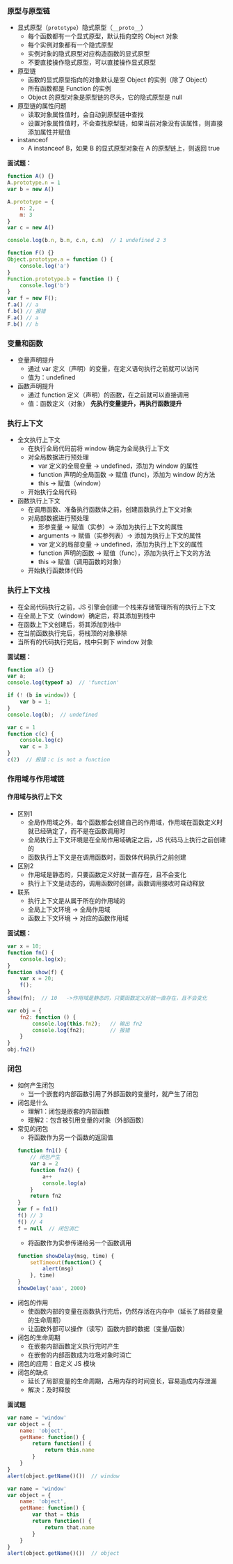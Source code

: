 ### 原型与原型链
- 显式原型（`prototype`）隐式原型（`__proto__`）
    - 每个函数都有一个显式原型，默认指向空的 Object 对象
    - 每个实例对象都有一个隐式原型
    - 实例对象的隐式原型对应构造函数的显式原型
    - 不要直接操作隐式原型，可以直接操作显式原型
- 原型链
    - 函数的显式原型指向的对象默认是空 Object 的实例（除了 Object）
    - 所有函数都是 Function 的实例
    - Object 的原型对象是原型链的尽头，它的隐式原型是 null
- 原型链的属性问题
    - 读取对象属性值时，会自动到原型链中查找
    - 设置对象属性值时，不会查找原型链，如果当前对象没有该属性，则直接添加属性并赋值
- instanceof
    - A instanceof B，如果 B 的显式原型对象在 A 的原型链上，则返回 true

__面试题：__

```JavaScript
function A() {}
A.prototype.n = 1
var b = new A()

A.prototype = {
    n: 2,
    m: 3
}
var c = new A()

console.log(b.n, b.m, c.n, c.m)  // 1 undefined 2 3
```

```JavaScript
function F() {}
Object.prototype.a = function () {
    console.log('a')
}
Function.prototype.b = function () {
    console.log('b')
}
var f = new F();
f.a() // a
f.b() // 报错
F.a() // a
F.b() // b
```


### 变量和函数
- 变量声明提升
    - 通过 var 定义（声明）的变量，在定义语句执行之前就可以访问
    - 值为：undefined
- 函数声明提升
    - 通过 function 定义（声明）的函数，在之前就可以直接调用
    - 值：函数定义（对象）
__先执行变量提升，再执行函数提升__

### 执行上下文
- 全文执行上下文
    - 在执行全局代码前将 window 确定为全局执行上下文
    - 对全局数据进行预处理
        - var 定义的全局变量 -> undefined，添加为 window 的属性
        - function 声明的全局函数 -> 赋值 (func)，添加为 window 的方法
        - this -> 赋值（window）
    - 开始执行全局代码
- 函数执行上下文
    - 在调用函数、准备执行函数体之前，创建函数执行上下文对象
    - 对局部数据进行预处理
        - 形参变量 -> 赋值（实参）-> 添加为执行上下文的属性
        - arguments -> 赋值（实参列表）-> 添加为执行上下文的属性
        - var 定义的局部变量 -> undefined，添加为执行上下文的属性
        - function 声明的函数 -> 赋值（func），添加为执行上下文的方法
        - this -> 赋值（调用函数的对象）
    - 开始执行函数体代码

### 执行上下文栈
- 在全局代码执行之前，JS 引擎会创建一个栈来存储管理所有的执行上下文
- 在全局上下文（window）确定后，将其添加到栈中
- 在函数上下文创建后，将其添加到栈中
- 在当前函数执行完后，将栈顶的对象移除
- 当所有的代码执行完后，栈中只剩下 window 对象

__面试题：__
```JavaScript
function a() {}
var a;
console.log(typeof a)  // 'function'
```

```JavaScript
if (! (b in window)) {
    var b = 1;
}
console.log(b);  // undefined
```

```JavaScript
var c = 1
function c(c) {
    console.log(c)
    var c = 3
}
c(2)  // 报错：c is not a function
```

### 作用域与作用域链
#### 作用域与执行上下文
- 区别1
    - 全局作用域之外，每个函数都会创建自己的作用域，作用域在函数定义时就已经确定了，而不是在函数调用时
    - 全局执行上下文环境是在全局作用域确定之后，JS 代码马上执行之前创建的
    - 函数执行上下文是在调用函数时，函数体代码执行之前创建
- 区别2
    - 作用域是静态的，只要函数定义好就一直存在，且不会变化
    - 执行上下文是动态的，调用函数时创建，函数调用接收时自动释放
- 联系
    - 执行上下文是从属于所在的作用域的
    - 全局上下文环境 -> 全局作用域
    - 函数上下文环境 -> 对应的函数作用域

__面试题：__
```JavaScript
var x = 10;
function fn() {
    console.log(x);
}
function show(f) {
    var x = 20;
    f();
}
show(fn);  // 10   ->作用域是静态的，只要函数定义好就一直存在，且不会变化
```
```JavaScript
var obj = {
    fn2: function () {
        console.log(this.fn2);   // 输出 fn2
        console.log(fn2);        // 报错
    }
}
obj.fn2()
```

### 闭包
- 如何产生闭包
    - 当一个嵌套的内部函数引用了外部函数的变量时，就产生了闭包
- 闭包是什么
    - 理解1：闭包是嵌套的内部函数
    - 理解2：包含被引用变量的对象（外部函数）
- 常见的闭包
    - 将函数作为另一个函数的返回值
    ```JavaScript
    function fn1() {
        // 闭包产生
        var a = 2
        function fn2() {
            a++
            console.log(a)
        }
        return fn2
    }
    var f = fn1()
    f() // 3
    f() // 4
    f = null  // 闭包消亡
    ```
    - 将函数作为实参传递给另一个函数调用
    ```JavaScript
    function showDelay(msg, time) {
        setTimeout(function() {
            alert(msg)
        }, time)
    }
    showDelay('aaa', 2000)
    ```
- 闭包的作用
    - 使函数内部的变量在函数执行完后，仍然存活在内存中（延长了局部变量的生命周期）
    - 让函数外部可以操作（读写）函数内部的数据（变量/函数）
- 闭包的生命周期
    - 在嵌套内部函数定义执行完时产生
    - 在嵌套的内部函数成为垃圾对象时消亡
- 闭包的应用：自定义 JS 模块
- 闭包的缺点
    - 延长了局部变量的生命周期，占用内存的时间变长，容易造成内存泄漏
    - 解决：及时释放

__面试题__
```JavaScript
var name = 'window'
var object = {
    name: 'object',
    getName: function() {
        return function() {
            return this.name
        }
    }
}
alert(object.getName()())  // window
```
```JavaScript
var name = 'window'
var object = {
    name: 'object',
    getName: function() {
        var that = this
        return function() {
            return that.name
        }
    }
}
alert(object.getName()())  // object
```
